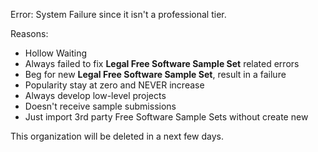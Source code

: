 Error: System Failure since it isn't a professional tier.

Reasons:

- Hollow Waiting
- Always failed to fix **Legal Free Software Sample Set** related errors
- Beg for new **Legal Free Software Sample Set**, result in a failure
- Popularity stay at zero and NEVER increase
- Always develop low-level projects
- Doesn't receive sample submissions
- Just import 3rd party Free Software Sample Sets without create new

This organization will be deleted in a next few days.
